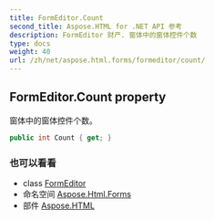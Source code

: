 ```yaml
---
title: FormEditor.Count
second_title: Aspose.HTML for .NET API 参考
description: FormEditor 财产. 窗体中的窗体控件个数
type: docs
weight: 40
url: /zh/net/aspose.html.forms/formeditor/count/
---
```

## FormEditor.Count property

窗体中的窗体控件个数。

```csharp
public int Count { get; }
```

### 也可以看看

* class [FormEditor](../)
* 命名空间 [Aspose.Html.Forms](../../formeditor/)
* 部件 [Aspose.HTML](../../../)


